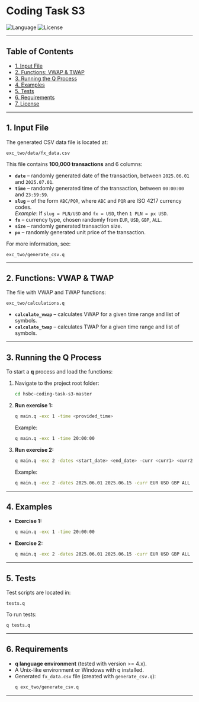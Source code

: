# Coding Task S3

![Language](https://img.shields.io/badge/language-Q-lightgrey.svg)
![License](https://img.shields.io/badge/license-MIT-blue.svg)

---

## Table of Contents
- [1. Input File](#1-input-file)
- [2. Functions: VWAP & TWAP](#2-functions-vwap--twap)
- [3. Running the Q Process](#3-running-the-q-process)
- [4. Examples](#4-examples)
- [5. Tests](#5-tests)
- [6. Requirements](#6-requirements)
- [7. License](#7-license)

---

## 1. Input File

The generated CSV data file is located at:

```
exc_two/data/fx_data.csv
```

This file contains **100,000 transactions** and 6 columns:

- **`date`** – randomly generated date of the transaction, between `2025.06.01` and `2025.07.01`.
- **`time`** – randomly generated time of the transaction, between `00:00:00` and `23:59:59`.
- **`slug`** – of the form `ABC/PQR`, where `ABC` and `PQR` are ISO 4217 currency codes.  
  *Example*: If `slug = PLN/USD` and `fx = USD`, then `1 PLN = px USD`.
- **`fx`** – currency type, chosen randomly from `EUR`, `USD`, `GBP`, `ALL`.
- **`size`** – randomly generated transaction size.
- **`px`** – randomly generated unit price of the transaction.

For more information, see:

```
exc_two/generate_csv.q
```

---

## 2. Functions: VWAP & TWAP

The file with VWAP and TWAP functions:

```
exc_two/calculations.q
```

- **`calculate_vwap`** – calculates VWAP for a given time range and list of symbols.
- **`calculate_twap`** – calculates TWAP for a given time range and list of symbols.

---

## 3. Running the Q Process

To start a **q** process and load the functions:

1. Navigate to the project root folder:
   ```bash
   cd hsbc-coding-task-s3-master
   ```

2. **Run exercise 1:**
   ```bash
   q main.q -exc 1 -time <provided_time>
   ```
   Example:
   ```bash
   q main.q -exc 1 -time 20:00:00
   ```

3. **Run exercise 2:**
   ```bash
   q main.q -exc 2 -dates <start_date> <end_date> -curr <curr1> <curr2> <curr3> <curr4>
   ```
   Example:
   ```bash
   q main.q -exc 2 -dates 2025.06.01 2025.06.15 -curr EUR USD GBP ALL
   ```

---

## 4. Examples

- **Exercise 1:**
  ```bash
  q main.q -exc 1 -time 20:00:00
  ```

- **Exercise 2:**
  ```bash
  q main.q -exc 2 -dates 2025.06.01 2025.06.15 -curr EUR USD GBP ALL
  ```

---

## 5. Tests

Test scripts are located in:

```
tests.q
```

To run tests:
```bash
q tests.q
```

---

## 6. Requirements

- **q language environment** (tested with version >= 4.x).
- A Unix-like environment or Windows with q installed.
- Generated `fx_data.csv` file (created with `generate_csv.q`):
  ```bash
  q exc_two/generate_csv.q
  ```

---

